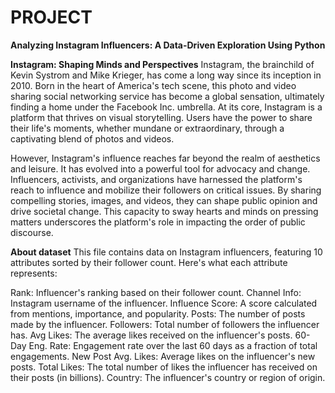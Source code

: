 # PROJECT
**Analyzing Instagram Influencers: A Data-Driven Exploration Using Python**

**Instagram: Shaping Minds and Perspectives**
Instagram, the brainchild of Kevin Systrom and Mike Krieger, has come a long way since its inception in 2010. Born in the heart of America's tech scene, this photo and video sharing social networking service has become a global sensation, ultimately finding a home under the Facebook Inc. umbrella. At its core, Instagram is a platform that thrives on visual storytelling. Users have the power to share their life's moments, whether mundane or extraordinary, through a captivating blend of photos and videos.

However, Instagram's influence reaches far beyond the realm of aesthetics and leisure. It has evolved into a powerful tool for advocacy and change. Influencers, activists, and organizations have harnessed the platform's reach to influence and mobilize their followers on critical issues. By sharing compelling stories, images, and videos, they can shape public opinion and drive societal change. This capacity to sway hearts and minds on pressing matters underscores the platform's role in impacting the order of public discourse.

**About dataset**
This file contains data on Instagram influencers, featuring 10 attributes sorted by their follower count. Here's what each attribute represents:

Rank: Influencer's ranking based on their follower count.
Channel Info: Instagram username of the influencer.
Influence Score: A score calculated from mentions, importance, and popularity.
Posts: The number of posts made by the influencer.
Followers: Total number of followers the influencer has.
Avg Likes: The average likes received on the influencer's posts.
60-Day Eng. Rate: Engagement rate over the last 60 days as a fraction of total engagements.
New Post Avg. Likes: Average likes on the influencer's new posts.
Total Likes: The total number of likes the influencer has received on their posts (in billions).
Country: The influencer's country or region of origin.
